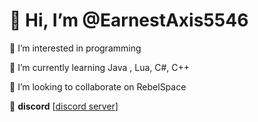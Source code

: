 # 👋 Hi, I’m @EarnestAxis5546
 👀 I’m interested in programming
 
 🌱 I’m currently learning Java , Lua, C#, C++

 💞️ I’m looking to collaborate on RebelSpace
 
 🌌 **discord** [[discord server](https://discord.gg/YQGK55KX2z)]
    
<!---
EarnestAxis5546/EarnestAxis5546 is a ✨ special ✨ repository because its `README.md` (this file) appears on your GitHub profile.
You can click the Preview link to take a look at your changes.
--->
